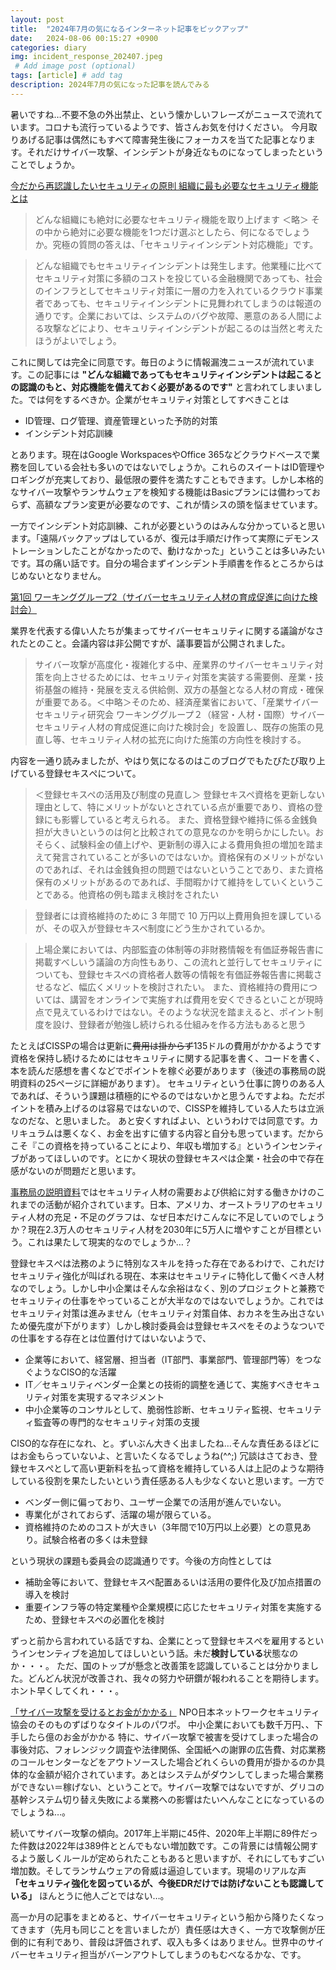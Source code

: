 ```yaml
---
layout: post
title:  "2024年7月の気になるインターネット記事をピックアップ"
date:   2024-08-06 00:15:27 +0900
categories: diary
img: incident_response_202407.jpeg
 # Add image post (optional)
tags: [article] # add tag
description: 2024年7月の気になった記事を読んでみる
---
```


暑いですね…不要不急の外出禁止、という懐かしいフレーズがニュースで流れています。コロナも流行っているようです、皆さんお気を付けください。
今月取りあげる記事は偶然にもすべて障害発生後にフォーカスを当てた記事となります。それだけサイバー攻撃、インシデントが身近なものになってしまったということでしょうか。

[今だから再認識したいセキュリティの原則 組織に最も必要なセキュリティ機能とは](https://www.pwc.com/jp/ja/knowledge/column/awareness-cyber-security/security-principles04.html)

>どんな組織にも絶対に必要なセキュリティ機能を取り上げます
＜略＞
> その中から絶対に必要な機能を1つだけ選ぶとしたら、何になるでしょうか。究極の質問の答えは、「セキュリティインシデント対応機能」です。

>どんな組織でもセキュリティインシデントは発生します。他業種に比べてセキュリティ対策に多額のコストを投じている金融機関であっても、社会のインフラとしてセキュリティ対策に一層の力を入れているクラウド事業者であっても、セキュリティインシデントに見舞われてしまうのは報道の通りです。企業においては、システムのバグや故障、悪意のある人間による攻撃などにより、セキュリティインシデントが起こるのは当然と考えたほうがよいでしょう。

これに関しては完全に同意です。毎日のように情報漏洩ニュースが流れています。この記事には **"どんな組織であってもセキュリティインシデントは起こるとの認識のもと、対応機能を備えておく必要があるのです"** と言われてしまいました。では何をするべきか。企業がセキュリティ対策としてすべきことは

- ID管理、ログ管理、資産管理といった予防的対策
- インシデント対応訓練

とあります。現在はGoogle WorkspacesやOffice 365などクラウドベースで業務を回している会社も多いのではないでしょうか。これらのスイートはID管理やロギングが充実しており、最低限の要件を満たすこともできます。しかし本格的なサイバー攻撃やランサムウェアを検知する機能はBasicプランには備わっておらず、高額なプラン変更が必要なのです、これが情シスの頭を悩ませています。

一方でインシデント対応訓練、これが必要というのはみんな分かっていると思います。「遠隔バックアップはしているが、復元は手順だけ作って実際にデモンストレーションしたことがなかったので、動けなかった」ということは多いみたいです。耳の痛い話です。自分の場合まずインシデント手順書を作るところからはじめないとなりません。

[第1回 ワーキンググループ2（サイバーセキュリティ人材の育成促進に向けた検討会）](https://www.meti.go.jp/shingikai/mono_info_service/sangyo_cyber/wg_keiei/cyber_human/001.html)

業界を代表する偉い人たちが集まってサイバーセキュリティに関する議論がなされたとのこと。会議内容は非公開ですが、議事要旨が公開されました。

> サイバー攻撃が高度化・複雑化する中、産業界のサイバーセキュリティ対策を向上させるためには、セキュリティ対策を実装する需要側、産業・技術基盤の維持・発展を支える供給側、双方の基盤となる人材の育成・確保が重要である。＜中略＞そのため、経済産業省において、「産業サイバーセキュリティ研究会 ワーキンググループ２（経営・人材・国際）サイバーセキュリティ人材の育成促進に向けた検討会」を設置し、既存の施策の見直し等、セキュリティ人材の拡充に向けた施策の方向性を検討する。

内容を一通り読みましたが、やはり気になるのはこのブログでもたびたび取り上げている登録セキスぺについて。

> ＜登録セキスペの活用及び制度の見直し＞
> 登録セキスペ資格を更新しない理由として、特にメリットがないとされている点が重要であり、資格の登録にも影響していると考えられる。
> また、資格登録や維持に係る金銭負担が大きいというのは何と比較されての意見なのかを明らかにしたい。おそらく、試験料金の値上げや、更新制の導入による費用負担の増加を踏まえて発言されていることが多いのではないか。資格保有のメリットがないのであれば、それは金銭負担の問題ではないということであり、また資格保有のメリットがあるのであれば、手間暇かけて維持をしていくということである。他資格の例も踏まえ検討をされたい

> 登録者には資格維持のために 3 年間で 10 万円以上費用負担を課しているが、その収入が登録セキスペ制度にどう生かされているか。

> 上場企業においては、内部監査の体制等の非財務情報を有価証券報告書に掲載すべしいう議論の方向性もあり、この流れと並行してセキュリティについても、登録セキスペの資格者人数等の情報を有価証券報告書に掲載させるなど、幅広くメリットを検討されたい。
> また、資格維持の費用については、講習をオンラインで実施すれば費用を安くできるといことが現時点で見えているわけではない。そのような状況を踏まえると、ポイント制度を設け、登録者が勉強し続けられる仕組みを作る方法もあると思う

たとえばCISSPの場合は更新に~~費用は掛からず~~135ドルの費用がかかるようです　資格を保持し続けるためにはセキュリティに関する記事を書く、コードを書く、本を読んだ感想を書くなどでポイントを稼ぐ必要があります（後述の事務局の説明資料の25ページに詳細があります）。
セキュリティという仕事に誇りのある人であれば、そういう課題は積極的にやるのではないかと思うんですよね。ただポイントを積み上げるのは容易ではないので、CISSPを維持している人たちは立派なのだな、と思いました。
あと安くすればよい、というわけでは同意です。カリキュラムは悪くなく、お金を出すに値する内容と自分も思っています。だからこそ『この資格を持っていることにより、年収も増加する』というインセンティブがあってほしいのです。とにかく現状の登録セキスぺは企業・社会の中で存在感がないのが問題だと思います。

[事務局の説明資料](https://www.meti.go.jp/shingikai/mono_info_service/sangyo_cyber/wg_keiei/cyber_human/pdf/001_04_00.pdf)ではセキュリティ人材の需要および供給に対する働きかけのこれまでの活動が紹介されています。日本、アメリカ、オーストラリアのセキュリティ人材の充足・不足のグラフは、なぜ日本だけこんなに不足していのでしょうか？現在2.3万人のセキュリティ人材を2030年に5万人に増やすことが目標という。これは果たして現実的なのでしょうか…？

登録セキスぺは法務のように特別なスキルを持った存在であるわけで、これだけセキュリティ強化が叫ばれる現在、本来はセキュリティに特化して働くべき人材なのでしょう。しかし中小企業はそんな余裕はなく、別のプロジェクトと兼務でセキュリティの仕事をやっていることが大半なのではないでしょうか。これではセキュリティ対策は進みません（セキュリティ対策自体、おカネを生み出さないため優先度が下がります）しかし検討委員会は登録セキスぺをそのようなついでの仕事をする存在とは位置付けてはいないようで、

- 企業等において、経営層、担当者（IT部門、事業部門、管理部門等）をつなぐようなCISO的な活躍
- IT／セキュリティベンダー企業との技術的調整を通じて、実施すべきセキュリティ対策を実現するマネジメント
- 中小企業等のコンサルとして、脆弱性診断、セキュリティ監視、セキュリティ監査等の専門的なセキュリティ対策の支援

CISO的な存在になれ、と。ずいぶん大きく出ましたね…そんな責任あるほどにはお金もらっていないよ、と言いたくなるでしょうね(^^;) 冗談はさておき、登録セキスぺとして高い更新料を払って資格を維持している人は上記のような期待している役割を果たしたいという責任感ある人も少なくないと思います。一方で

- ベンダー側に偏っており、ユーザー企業での活用が進んでいない。
- 専業化がされておらず、活躍の場が限らている。
- 資格維持のためのコストが大きい（3年間で10万円以上必要）との意見あり。試験合格者の多くは未登録

という現状の課題も委員会の認識通りです。今後の方向性としては

- 補助金等において、登録セキスペ配置あるいは活用の要件化及び加点措置の導入を検討
- 重要インフラ等の特定業種や企業規模に応じたセキュリティ対策を実施するため、登録セキスペの必置化を検討

ずっと前から言われている話ですね、企業にとって登録セキスぺを雇用するというインセンティブを追加してほしいという話。未だ**検討している**状態なのか・・・。
ただ、国のトップが懸念と改善策を認識していることは分かりました。どんどん状況が改善され、我々の努力や研鑽が報われることを期待します。ホント早くしてくれ・・・。

[「サイバー攻撃を受けるとお金がかかる」](https://www.jnsa.org/seminar/2024/active/data/20240718-3.pdf)
NPO日本ネットワークセキュリティ協会のそのものずばりなタイトルのパワポ。
中小企業においても数千万円、、下手したら億のお金がかかる
特に、サイバー攻撃で被害を受けてしまった場合の事後対応、フォレンジック調査や法律関係、全国紙への謝罪の広告費、対応業務のコールセンターなどをアウトソースした場合どれくらいの費用が掛かるのか具体的な金額が紹介されています。あとはシステムがダウンしてしまった場合業務ができない＝稼げない、ということで。サイバー攻撃ではないですが、グリコの基幹システム切り替え失敗による業務への影響はたいへんなことになっているのでしょうね…。

続いてサイバー攻撃の傾向。2017年上半期に45件、2020年上半期に89件だった件数は2022年は389件ととんでもない増加数です。この背景には情報公開するよう厳しくルールが定められたこともあると思いますが、それにしてもすごい増加数。そしてランサムウェアの脅威は逼迫しています。現場のリアルな声 **「セキュリティ強化を図っているが、今後EDRだけでは防げないことも認識している」** ほんとうに他人ごとではない…。

高一か月の記事をまとめると、サイバーセキュリティという船から降りたくなってきます（先月も同じことを言いましたが）責任感は大きく、一方で攻撃側が圧倒的に有利であり、普段は評価されず、収入も多くはありません。世界中のサイバーセキュリティ担当がバーンアウトしてしまうのもむべなるかな、です。